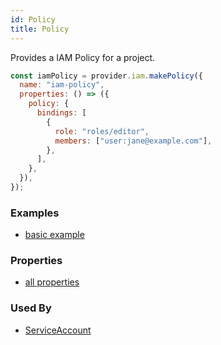 ```yaml
---
id: Policy
title: Policy
---
```


Provides a IAM Policy for a project.

```js
const iamPolicy = provider.iam.makePolicy({
  name: "iam-policy",
  properties: () => ({
    policy: {
      bindings: [
        {
          role: "roles/editor",
          members: ["user:jane@example.com"],
        },
      ],
    },
  }),
});
```

### Examples

- [basic example](https://github.com/grucloud/grucloud/blob/main/examples/google/iam/iac.js#L7)

### Properties

- [all properties](https://cloud.google.com/compute/docs/reference/rest/v1/addresses/insert#request-body)

### Used By

- [ServiceAccount](./ServiceAccount.md)
